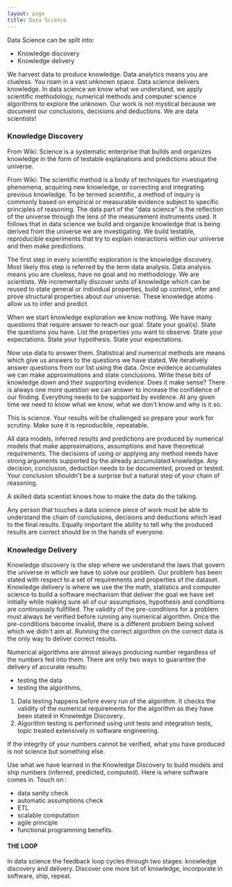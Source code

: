 ```yaml
---
layout: page
title: Data Science
---
```


Data Science can be split into:

* Knowledge discovery
* Knowledge delivery

We harvest data to produce knowledge. Data analytics means you are clueless. You roam in a vast unknown space. Data science delivers knowledge. In data science we know what we understand, we apply scientific methodology, numerical methods and computer science algorithms to explore the unknown. Our work is not mystical because we document our conclusions, decisions and deductions. 
We are data scientists!

### Knowledge Discovery
From Wiki: Science is a systematic enterprise that builds and organizes knowledge in the form of testable explanations and predictions about the universe.

From Wiki: The scientific method is a body of techniques for investigating phenomena, acquiring new knowledge, or correcting and integrating previous knowledge. To be termed scientific, a method of inquiry is commonly based on empirical or measurable evidence subject to specific principles of reasoning.
The data part of the "data science" is the reflection of the universe through the lens of the measurement instruments used.
It follows that in data science we build and organize knowledge that is being derived from the universe we are investigating. We build testable, reproducible experiments that try to explain interactions within our universe and then make predictions.

The first step in every scientific exploration is the knowledge discovery. Most likely this step is referred by the term data analysis. Data analysis means you are clueless, have no goal and no methodology. We are scientists. We incrementally discover units of knowledge which can be reused to state general or individual properties, build up context, infer and prove structural properties about our universe. These knowledge atoms allow us to infer and predict.

When we start knowledge exploration we know nothing. We have many questions that require answer to reach our goal. State your goal(s). State the questions you have. List the properties you want to observe. State your expectations. State your hypothesis. State your expectations. 

Now use data to answer them. Statistical and numerical methods are means which give us answers to the questions we have stated. We iteratively answer questions from our list using the data. Once evidence accumulates we can make approximations and state conclusions. Write these bits of knowledge down and their supporting evidence. Does it make sense? There is always one more question we can answer to increase the confidence of our finding. Everything needs to be supported by evidence. At any given time we need to know what we know, what we don't know and why is it so.

This is science. Your results will be challenged so prepare your work for scrutiny. Make sure it is reproducible, repeatable.

All data models, inferred results and predictions are produced by numerical models that make approximations, assumptions and have theoretical requirements. The decisions of using or applying any method needs have strong arguments supported by the already accumulated knowledge. Any decision, conclusion, deduction needs to be documented, proved or tested. Your conclusion shouldn't be a surprise but a natural step of your chain of reasoning.

A skilled data scientist knows how to make the data do the talking.

Any person that touches a data science piece of work must be able to understand the chain of conclusions, decisions and deductions which lead to the final results. Equally important the ability to tell why the produced results are correct should be in the hands of everyone.

### Knowledge Delivery

Knowledge discovery is the step where we understand the laws that govern the universe in which we have to solve our problem. Our problem has been stated with respect to a set of requirements and properties of the dataset.
Knowledge delivery is where we use the the math, statistics and computer science to build a software mechanism that deliver the goal we have set initially while making sure all of our assumptions, hypothesis and conditions are continuously fullfilled. The validity of the pre-conditions for a problem must always be verified before running any numerical algorithm. Once the pre-conditions become invalid, there is a different problem being solved which we didn't aim at. Running the correct algorithm on the correct data is the only way to deliver correct results. 

Numerical algorithms are almost always producing number regardless of the numbers fed into them. There are only two ways to guarantee the delivery of accurate results:
- testing the data
- testing the algorithms.

1. Data testing happens before every run of the algorithm. It checks the validity of the numerical requirements for the algorithm as they have been stated in Knowledge Discovery. 
2. Algorithm testing is performed using unit tests and integration tests, topic treated extensively in software engineering.

If the integrity of your numbers cannot be verified, what you have produced is not science but something else.

 Use what we have learned in the Knowledge Discovery to build models and ship numbers (inferred, predicted, computed). 
 Here is where software comes in.
 Touch on :
 - data sanity check
 - automatic assumptions check
 - ETL
 - scalable computation
 - agile principle
 - functional programming benefits.

#### THE LOOP
In data science the feedback loop cycles through two stages: knowledge discovery and delivery.
Discover one more bit of knowledge, incorporate in software, ship, repeat.
